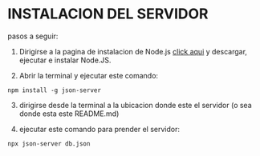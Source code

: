 # INSTALACION DEL SERVIDOR

pasos a seguir:

1. Dirigirse a la pagina de instalacion de Node.js [click aqui](https://nodejs.org/en/download/prebuilt-installer) y descargar, ejecutar e instalar Node.JS.

2. Abrir la terminal y ejecutar este comando:

```
npm install -g json-server
```

3. dirigirse desde la terminal a la ubicacion donde este el servidor (o sea donde esta este README.md)

4. ejecutar este comando para prender el servidor:

```
npx json-server db.json
```
